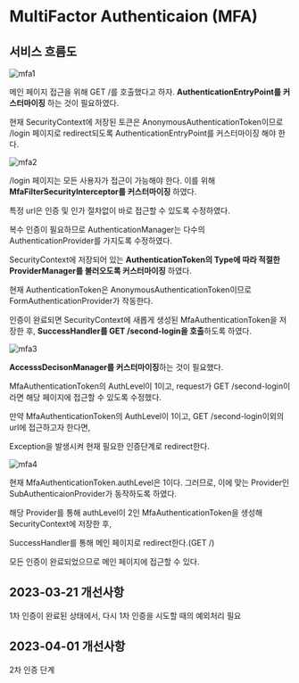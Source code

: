 # MultiFactor Authenticaion (MFA)

## 서비스 흐름도

![mfa1](https://user-images.githubusercontent.com/62477958/226382762-2c02acaa-f56b-4ddc-9e53-ccd1f4838382.png)

메인 페이지 접근을 위해 GET /를 호출했다고 하자. **AuthenticationEntryPoint를 커스터마이징** 하는 것이 필요하였다.

현재 SecurityContext에 저장된 토큰은 AnonymousAuthenticationToken이므로 /login 페이지로 redirect되도록 AuthenticationEntryPoint를 커스터마이징 해야 한다.

![mfa2](https://user-images.githubusercontent.com/62477958/226382865-e6159ad6-95d5-4125-a5d9-083288aa8884.png)

/login 페이지는 모든 사용자가 접근이 가능해야 한다. 이를 위해 **MfaFilterSecurityInterceptor를 커스터마이징** 하였다.

특정 url은 인증 및 인가 절차없이 바로 접근할 수 있도록 수정하였다.


복수 인증이 필요하므로 AuthenticationManager는 다수의 AuthenticationProvider를 가지도록 수정하였다.

SecurityContext에 저장되어 있는 **AuthenticationToken의 Type에 따라 적절한 ProviderManager를 불러오도록 커스터마이징** 하였다.

현재 AuthenticationToken은 AnonymousAuthenticationToken이므로 FormAuthenticationProvider가 작동한다.

인증이 완료되면 SecurityContext에 새롭게 생성된 MfaAuthenticationToken을 저장한 후, **SuccessHandler를 GET /second-login을 호출**하도록 하였다.



![mfa3](https://user-images.githubusercontent.com/62477958/226382956-dfee7f8c-c4f2-4ee2-99e5-bc72fc880488.png)

**AccesssDecisonManager를 커스터마이징**하는 것이 필요했다.

MfaAuthenticationToken의 AuthLevel이 1이고, request가 GET /second-login이라면 해당 페이지에 접근할 수 있도록 수정했다.

만약 MfaAuthenticationToken의 AuthLevel이 1이고, GET /second-login이외의 url에 접근하고자 한다면,

Exception을 발생시켜 현재 필요한 인증단계로 redirect한다.


![mfa4](https://user-images.githubusercontent.com/62477958/226383041-6351df60-57a4-4322-b129-0a934cef5337.png)

현재 MfaAuthenticationToken.authLevel은 1이다. 그러므로, 이에 맞는 Provider인 SubAuthenticaionProvider가 동작하도록 하였다.

해당 Provider를 통해 authLevel이 2인 MfaAuthenticationToken을 생성해 SecurityContext에 저장한 후,

SuccessHandler를 통해 메인 페이지로 redirect한다.(GET /)


모든 인증이 완료되었으므로 메인 페이지에 접근할 수 있다.


## 2023-03-21 개선사항

1차 인증이 완료된 상태에서, 다시 1차 인증을 시도할 때의 예외처리 필요

## 2023-04-01 개선사항

2차 인증 단계 
